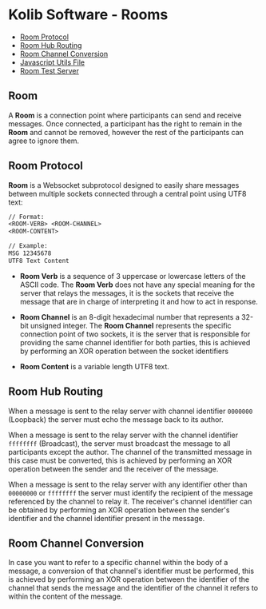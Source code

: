 # Kolib Software - Rooms #

- [Room Protocol](#room-protocol)
- [Room Hub Routing](#room-hub-routing)
- [Room Channel Conversion](#room-channel-conversion)
- [Javascript Utils File](https://kolibsoft.github.io/rooms/lib/room.js)
- [Room Test Server](https://krooms.azurewebsites.net/)

## Room ##

A **Room** is a connection point where participants can send and receive messages. Once connected, a participant has the right to remain in the **Room** and cannot be removed, however the rest of the participants can agree to ignore them.

## Room Protocol #

**Room** is a Websocket subprotocol designed to easily share messages between multiple sockets connected through a central point using UTF8 text:

```txt
// Format:
<ROOM-VERB> <ROOM-CHANNEL>
<ROOM-CONTENT>

// Example:
MSG 12345678
UTF8 Text Content
```

- **Room Verb** is a sequence of 3 uppercase or lowercase letters of the ASCII code. The **Room Verb** does not have any special meaning for the server that relays the messages, it is the sockets that receive the message that are in charge of interpreting it and how to act in response.

- **Room Channel** is an 8-digit hexadecimal number that represents a 32-bit unsigned integer. The **Room Channel** represents the specific connection point of two sockets, it is the server that is responsible for providing the same channel identifier for both parties, this is achieved by performing an XOR operation between the socket identifiers

- **Room Content** is a variable length UTF8 text.

## Room Hub Routing ##

When a message is sent to the relay server with channel identifier `0000000` (Loopback) the server must echo the message back to its author.

When a message is sent to the relay server with the channel identifier `ffffffff` (Broadcast), the server must broadcast the message to all participants except the author. The channel of the transmitted message in this case must be converted, this is achieved by performing an XOR operation between the sender and the receiver of the message.

When a message is sent to the relay server with any identifier other than `00000000` or `ffffffff` the server must identify the recipient of the message referenced by the channel to relay it. The receiver's channel identifier can be obtained by performing an XOR operation between the sender's identifier and the channel identifier present in the message.

## Room Channel Conversion ##

In case you want to refer to a specific channel within the body of a message, a conversion of that channel's identifier must be performed, this is achieved by performing an XOR operation between the identifier of the channel that sends the message and the identifier of the channel it refers to within the content of the message.
